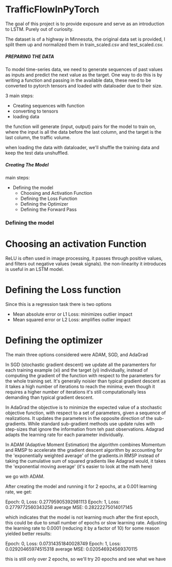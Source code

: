 # TrafficFlowInPyTorch

The goal of this project is to provide exposure and serve as an introduction to LSTM. Purely out of curiosity. 

The dataset is of a highway in Minnesota, the original data set is provided, I split them up and normalized them in train_scaled.csv and test_scaled.csv.


##### PREPARING THE DATA #####

To model time-series data, we need to generate sequences of past values as inputs and predict the next value as the target.
One way to do this is by writing a function and passing in the available data, these need to be converted to pytorch tensors and loaded with dataloader due to their size.

3 main steps:
- Creating sequences with function
- converting to tensors
- loading data

the function will generate (input, output) pairs for the model to train on, where the input is all the data before the last column, and the target is the last column, the traffic volume. 

when loading the data with dataloader, we'll shuffle the training data and keep the test data unshuffled. 


##### Creating The Model ####

main steps: 
- Defining the model
  - Choosing and Activation Function
  - Defining the Loss Function
  - Defining the Optimizer
  - Defining the Forward Pass


 ### Defining the model ###

# Choosing an activation Function #

ReLU is often used in image processing, it passes through positive values, and filters out negative values (weak signals). the non-linearity it introduces is useful in an LSTM model.

# Defining the Loss function #
 
Since this is a regression task there is two options
  - Mean absolute error or L1 Loss:  minimizes outlier impact
  - Mean squared error or L2 Loss: amplifies outlier impact

# Defining the optimizer #

The main three options considered were ADAM, SGD, and AdaGrad

In SGD (stochastic gradient descent) we update all the paramenters for each training example (xi) and the target (yi) individually, instead of computing the gradient of the function with respect to the parameters for the whole training set. It's generally noisier than typical gradient descent as it takes a high number of iterations to reach the minima; even though it requires a higher number of iterations it's still computationally less demanding than typical gradient descent.  

In AdaGrad the objective is to minimize the expected value of a stochastic objective function, with respect to a set of parameters, given a sequence of realizations. It updates the parameters in the opposite direction of the sub-gradients. While standard sub-gradient methods use update rules with step-sizes that ignore the information from teh past observations. Adagrad adapts the learning rate for each parameter individually. 

In ADAM (Adaptive Moment Estimation) the algorithm combines Momentum and RMSP to accelerate tthe gradient descent algorithm by accounting for the 'exponentially weighted average' of the gradients.in RMSP instead of taking the cumulative sum of squared gradients like Adagrad would, it takes the 'exponential moving average' (it's easier to look at the math here)

we go with ADAM.



After creating the model and running it for 2 epochs, at a 0.001 learning rate, we get:

Epoch: 0, Loss: 0.27795905392981113
Epoch: 1, Loss: 0.2779772560343258
average MSE:  0.28222275014017145

which indicates that the model is not learning much after the first epoch, this could be due to small number of epochs or slow learning rate.
Adjusting the learning rate to 0.0001 (reducing it by a factor of 10) for some reason yielded better results:

Epoch: 0, Loss: 0.07314351840028749
Epoch: 1, Loss: 0.02920465974515318
average MSE:  0.020546924569370115



this is still only over 2 epochs, so we'll try 20 epochs and see what we have



